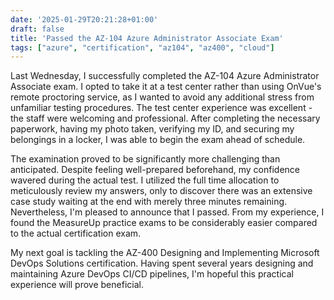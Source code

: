 ```yaml
---
date: '2025-01-29T20:21:28+01:00'
draft: false
title: 'Passed the AZ-104 Azure Administrator Associate Exam'
tags: ["azure", "certification", "az104", "az400", "cloud"]
---
```


Last Wednesday, I successfully completed the AZ-104 Azure Administrator Associate exam. I opted to take it at a test center rather than using OnVue's remote proctoring service, as I wanted to avoid any additional stress from unfamiliar testing procedures. The test center experience was excellent - the staff were welcoming and professional. After completing the necessary paperwork, having my photo taken, verifying my ID, and securing my belongings in a locker, I was able to begin the exam ahead of schedule.

The examination proved to be significantly more challenging than anticipated. Despite feeling well-prepared beforehand, my confidence wavered during the actual test. I utilized the full time allocation to meticulously review my answers, only to discover there was an extensive case study waiting at the end with merely three minutes remaining. Nevertheless, I'm pleased to announce that I passed. From my experience, I found the MeasureUp practice exams to be considerably easier compared to the actual certification exam.

My next goal is tackling the AZ-400 Designing and Implementing Microsoft DevOps Solutions certification. Having spent several years designing and maintaining Azure DevOps CI/CD pipelines, I'm hopeful this practical experience will prove beneficial.
